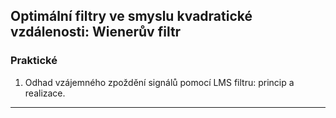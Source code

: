 
## Optimální filtry ve smyslu kvadratické vzdálenosti: Wienerův filtr

### Praktické

1. Odhad vzájemného zpoždění signálů pomocí LMS filtru: princip a realizace.

----

